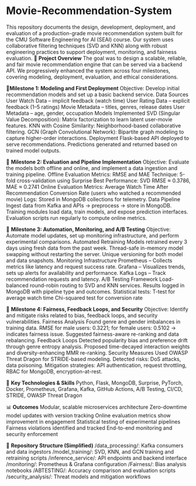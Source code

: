 # Movie-Recommendation-System

This repository documents the design, development, deployment, and evaluation of a production-grade movie recommendation system built for the CMU Software Engineering for AI (SEAI) course. Our system uses collaborative filtering techniques (SVD and KNN) along with robust engineering practices to support deployment, monitoring, and fairness evaluation.
🔧 **Project Overview**
The goal was to design a scalable, reliable, and fair movie recommendation engine that can be served via a backend API. We progressively enhanced the system across four milestones, covering modeling, deployment, evaluation, and ethical considerations.

📍**Milestone 1: Modeling and First Deployment**
Objective: Develop initial recommendation models and set up a basic backend service.
Data Sources
User Watch Data – implicit feedback (watch time)
User Rating Data – explicit feedback (1–5 ratings)
Movie Metadata – titles, genres, release dates
User Metadata – age, gender, occupation
Models Implemented
SVD (Singular Value Decomposition): Matrix factorization to learn latent user-movie features.
KNN with Cosine Similarity: Neighborhood-based collaborative filtering.
GCN (Graph Convolutional Network): Bipartite graph modeling to capture higher-order interactions.
Deployment
Flask-based API deployed to serve recommendations.
Predictions generated and returned based on trained model outputs.

📍 **Milestone 2: Evaluation and Pipeline Implementation**
Objective: Evaluate the models both offline and online, and implement a data ingestion and training pipeline.
Offline Evaluation
Metrics: RMSE and MAE
Technique: 5-fold cross-validation using Surprise
Best Performance: SVD RMSE ≈ 0.3786, MAE ≈ 0.2741
Online Evaluation
Metrics:
Average Watch Time After Recommendation
Conversion Rate (users who watched a recommended movie)
Logs: Stored in MongoDB collections for telemetry.
Data Pipeline
Ingest data from Kafka and APIs → preprocess → store in MongoDB.
Training modules load data, train models, and expose prediction interfaces.
Evaluation scripts run regularly to compute online metrics.

📍 **Milestone 3: Automation, Monitoring, and A/B Testing**
Objective: Automate model updates, set up monitoring infrastructure, and perform experimental comparisons.
Automated Retraining
Models retrained every 3 days using fresh data from the past week.
Thread-safe in-memory model swapping without restarting the server.
Unique versioning for both model and data snapshots.
Monitoring Infrastructure
Prometheus – Collects metrics like latency and request success rate.
Grafana – Visualizes trends, sets up alerts for availability and performance.
Kafka Logs – Track recommendation requests and latency.
A/B Testing Framework
Load-balanced round-robin routing to SVD and KNN services.
Results logged in MongoDB with pipeline type and outcomes.
Statistical tests:
T-test for average watch time
Chi-squared test for conversion rate

📍 **Milestone 4: Fairness, Feedback Loops, and Security**
Objective: Identify and mitigate risks related to bias, feedback loops, and security vulnerabilities.
Fairness Analysis
Found genre and gender imbalances in training data.
RMSE for male users: 0.3221; for female users: 0.5102 → indicates fairness issue.
Suggested fairness-aware re-ranking and data rebalancing.
Feedback Loops
Detected popularity bias and preference drift through genre entropy analysis.
Proposed time-decayed interaction weights and diversity-enhancing MMR re-ranking.
Security Measures
Used OWASP Threat Dragon for STRIDE-based modeling.
Detected risks: DoS attacks, data poisoning.
Mitigation strategies: API authentication, request throttling, RBAC for MongoDB, encryption-at-rest.

🧠 **Key Technologies & Skills**
Python, Flask, MongoDB, Surprise, PyTorch, Docker, Prometheus, Grafana, Kafka, GitHub Actions, A/B Testing, CI/CD, STRIDE, OWASP Threat Dragon

📊 **Outcomes**
Modular, scalable microservices architecture
Zero-downtime model updates with version tracking
Online evaluation metrics show improvement in engagement
Statistical testing of experimental pipelines
Fairness violations identified and tracked
End-to-end monitoring and security enforcement

📁 **Repository Structure (Simplified)**
/data_processing/: Kafka consumers and data ingestors
/model_training/: SVD, KNN, and GCN training and retraining scripts
/inference_service/: API endpoints and backend interface
/monitoring/: Prometheus & Grafana configuration
/Fairness/: Bias analysis notebooks
/ABTESTING/: Accuracy comparison and evaluation scripts
/security_analysis/: Threat models and mitigation workflows


